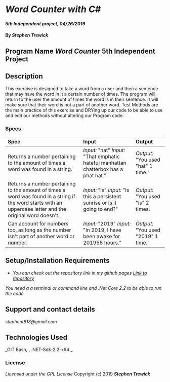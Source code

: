 # _Word Counter with C#_

#### _5th Independent project, 04/26/2019_

#### By _**Stephen Trewick**_

## Program Name _Word Counter_ 5th Independent Project

## Description

This exercise is designed to take a word from a user and then a sentence that may have the word in it a certain number of times. The program will return to the user the amount of times the word is in their sentence. It will make sure that their word is not a part of another word. Test Methods are the main practice of this exercise and DRYing up our code to be able to use and edit our methods without altering our Program code.

### Specs

| Spec | Input | Output |
| :-----------------    | :------------------ | :-------------- |
| Returns a number pertaining to the amount of times a word was found in a string. | _Input:_ "hat" _Input:_ "That emphatic hateful manhattan chatterbox has a phat hat." | _Output:_ "You used "hat" 1 time."  |
| Returns a number pertaining to the amount of times a word was found in a string if the word starts with an uppercase letter and the original word doesn't. | _Input:_ "is" _Input:_ "Is this a persistent sunrise or is it going to end?" | _Output:_ "You used "is" 2 times. |
| Can account for numbers too, as long as the number isn't part of another word or number. | _Input:_ "2019" _Input:_ "In 2019, I have been awake for 201958 hours." | _Output:_ "You used "2019" 1 time." | | If a word isn't in the sentence, returns a message with 0. | _Input:_ "zero" _Input:_ "How many times?" | _Output:_ "You used "zero" 0 times." | | Doesn't count words with mixed uppercase letters. | _Input:_ "funky" _Input:_ "FuNkY behaviors call for fUnKy specs." | _Output:_ "You used "funky" 0 times." | Spaces or blank strings aren't taken into account of. | _Input:_ " " _Input:_ "I can't see you." | _Output:_ "Please enter a word with substance." |

## Setup/Installation Requirements

* _You can check out the repository link in my github pages [Link to repository](https://github.com/step818/)_

_You need a a terminal or command line and .Net Core 2.2 to be able to run the code_


## Support and contact details

_stephent818@gmail.com_

## Technologies Used

_GIT Bash, , .NET-Sdk-2.2-x64 _

### License
*Licensed under the GPL License*
Copyright (c) 2019 **_Stephen Trewick_**
